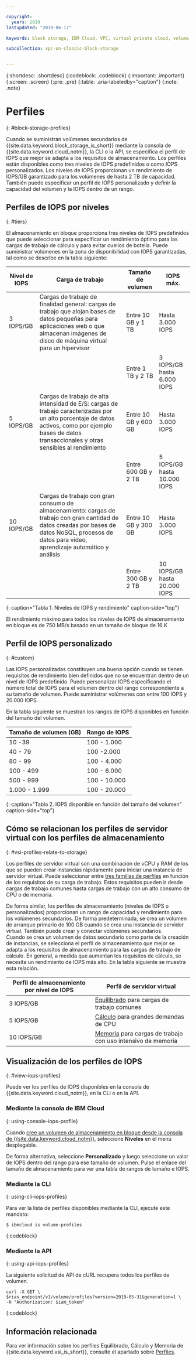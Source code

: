 ```yaml
---

copyright:
  years: 2019
lastupdated: "2019-06-17"

keywords: block storage, IBM Cloud, VPC, virtual private cloud, volume, profile, volume profile, data storage, storage profile, virtual server instance, instance

subcollection: vpc-on-classic-block-storage


---
```


{:shortdesc: .shortdesc}
{:codeblock: .codeblock}
{:important: .important}
{:screen: .screen}
{:pre: .pre}
{:table: .aria-labeledby="caption"}
{:note: .note}


# Perfiles
{: #block-storage-profiles}

Cuando se suministran volúmenes secundarios de {{site.data.keyword.block_storage_is_short}} mediante la consola de {{site.data.keyword.cloud_notm}}, la CLI o la API, se especifica el perfil de IOPS que mejor se adapta a los requisitos de almacenamiento. Los perfiles están disponibles como tres niveles de IOPS predefinidos o como IOPS personalizados.  Los niveles de IOPS proporcionan un rendimiento de IOPS/GB garantizado para los volúmenes de hasta 2 TB de capacidad. También puede especificar un perfil de IOPS personalizado y definir la capacidad del volumen y la IOPS dentro de un rango.

## Perfiles de IOPS por niveles
{: #tiers}

El almacenamiento en bloque proporciona tres niveles de IOPS predefinidos que puede seleccionar para especificar un rendimiento óptimo para las cargas de trabajo de cálculo y para evitar cuellos de botella. Puede suministrar volúmenes en la zona de disponibilidad con IOPS garantizadas, tal como se describe en la tabla siguiente:

| Nivel de IOPS | Carga de trabajo | Tamaño de volumen | IOPS máx. |
|-----------|----------|-------------|----------|
| 3 IOPS/GB | Cargas de trabajo de finalidad general: cargas de trabajo que alojan bases de datos pequeñas para aplicaciones web o que almacenan imágenes de disco de máquina virtual para un hipervisor | Entre 10 GB y 1 TB | Hasta 3.000 IOPS |
| | | Entre 1 TB y 2 TB | 3 IOPS/GB hasta 6.000 IOPS |
| 5 IOPS/GB | Cargas de trabajo de alta intensidad de E/S: cargas de trabajo caracterizadas por un alto porcentaje de datos activos, como por ejemplo bases de datos transaccionales y otras sensibles al rendimiento| Entre 10 GB y 600 GB | Hasta 3.000 IOPS |
| | | Entre 600 GB y 2 TB | 5 IOPS/GB hasta 10.000 IOPS|
| 10 IOPS/GB | Cargas de trabajo con gran consumo de almacenamiento: cargas de trabajo con gran cantidad de datos creadas por bases de datos NoSQL, procesos de datos para vídeo, aprendizaje automático y análisis | Entre 10 GB y 300 GB | Hasta 3.000 IOPS |
| | | Entre 300 GB y 2 TB | 10 IOPS/GB hasta 20.000 IOPS |
{: caption="Tabla 1. Niveles de IOPS y rendimiento" caption-side="top"}

El rendimiento máximo para todos los niveles de IOPS de almacenamiento en bloque es de 750 MB/s basado en un tamaño de bloque de 16 K

## Perfil de IOPS personalizado
{: #custom}

Las IOPS personalizadas constituyen una buena opción cuando se tienen requisitos de rendimiento bien definidos que no se encuentran dentro de un nivel de IOPS predefinido. Puede personalizar IOPS especificando el número total de IOPS para el volumen dentro del rango correspondiente a su tamaño de volumen. Puede suministrar volúmenes con entre 100 IOPS y 20.000 IOPS.

En la tabla siguiente se muestran los rangos de IOPS disponibles en función del tamaño del volumen.

| Tamaño de volumen (GB) | Rango de IOPS |
|-------------|--------------|
| 10 -39   | 100 - 1.000 |
| 40 - 79 | 100 -2.000 |
| 80 - 99 | 100 - 4.000 |
| 100 - 499 | 100 - 6.000 |
| 500 - 999 | 100 - 10.000 |
| 1.000 - 1.999 | 100 - 20.000 |
{: caption="Tabla 2. IOPS disponible en función del tamaño del volumen" caption-side="top"}

## Cómo se relacionan los perfiles de servidor virtual con los perfiles de almacenamiento
{: #vsi-profiles-relate-to-storage}

Los perfiles de servidor virtual son una combinación de vCPU y RAM de los que se pueden crear instancias rápidamente para iniciar una instancia de servidor virtual.  Puede seleccionar entre [tres familias de perfiles](/docs/vpc-on-classic-vsi?topic=vpc-on-classic-vsi-profiles) en función de los requisitos de su carga de trabajo.  Estos requisitos pueden ir desde cargas de trabajo comunes hasta cargas de trabajo con un alto consumo de CPU o de memoria.  

De forma similar, los perfiles de almacenamiento (niveles de IOPS o personalizados) proporcionan un rango de capacidad y rendimiento para los volúmenes secundarios.  De forma predeterminada, se crea un volumen de arranque primario de 100 GB cuando se crea una instancia de servidor virtual.  También puede crear y conectar volúmenes secundarios.  
Cuando se crea un volumen de datos secundario como parte de la creación de instancias, se selecciona el perfil de almacenamiento que mejor se adapta a los requisitos de almacenamiento para las cargas de trabajo de cálculo. En general, a medida que aumentan los requisitos de cálculo, se necesita un rendimiento de IOPS más alto.  En la tabla siguiente se muestra esta relación.

| Perfil de almacenamiento por nivel de IOPS | Perfil de servidor virtual |
|-----------------|------------------------|
| 3 IOPS/GB       | [Equilibrado](/docs/vpc-on-classic-vsi?topic=vpc-on-classic-vsi-profiles#balanced) para cargas de trabajo comunes |
| 5 IOPS/GB       | [Cálculo](/docs/vpc-on-classic-vsi?topic=vpc-on-classic-vsi-profiles#compute) para grandes demandas de CPU |
| 10 IOPS/GB      | [Memoria](/docs/vpc-on-classic-vsi?topic=vpc-on-classic-vsi-profiles#memory) para cargas de trabajo con uso intensivo de memoria |

## Visualización de los perfiles de IOPS
{: #view-iops-profiles}

Puede ver los perfiles de IOPS disponibles en la consola de {{site.data.keyword.cloud_notm}}, en la CLI o en la API.

### Mediante la consola de IBM Cloud
{: using-console-iops-profile}

 Cuando [cree un volumen de almacenamiento en bloque desde la consola de {{site.data.keyword.cloud_notm}}](/docs/vpc-on-classic-block-storage?topic=vpc-on-classic-block-storage-creating-block-storage), seleccione **Niveles** en el menú desplegable.

 De forma alternativa, seleccione **Personalizado** y luego seleccione un valor de IOPS dentro del rango para ese tamaño de volumen. Pulse el enlace del tamaño de almacenamiento para ver una tabla de rangos de tamaño e IOPS.

 ### Mediante la CLI
 {: using-cli-iops-profiles}

 Para ver la lista de perfiles disponibles mediante la CLI, ejecute este mandato:
```
$ ibmcloud is volume-profiles
```
{:codeblock}

### Mediante la API
{: using-api-iops-profiles}

La siguiente solicitud de API de cURL recupera todos los perfiles de volumen.

```
curl -X GET \
$rias_endpoint/v1/volume/profiles?version=2019-05-31&generation=1 \
-H "Authorization: $iam_token"
```
{:codeblock}

## Información relacionada

Para ver información sobre los perfiles Equilibrado, Cálculo y Memoria de {{site.data.keyword.vsi_is_short}}, consulte el apartado sobre [Perfiles](/docs/vpc-on-classic-vsi?topic=vpc-on-classic-vsi-profiles).
